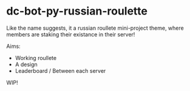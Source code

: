 # dc-bot-py-russian-roulette

Like the name suggests, it a russian roullete mini-project theme, where members are staking their existance in their server!

Aims:
  - Working roullete
  - A design
  - Leaderboard / Between each server
    
WIP!
